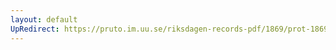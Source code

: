 ```yaml
---
layout: default
UpRedirect: https://pruto.im.uu.se/riksdagen-records-pdf/1869/prot-1869--ak--227/prot-1869--ak--227_045.pdf
---
```

